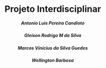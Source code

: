 <h1 align="center">Projeto Interdisciplinar</h1>
<h5 align="center">Antonio Luis Pereira Candioto</h4>
<h5 align="center">Gleison Rodrigo M da Silva</h4>
<h5 align="center">Marcos Vinícius da Silva Guedes</h4>
<h5 align="center">Wellington Barbosa</h4>

